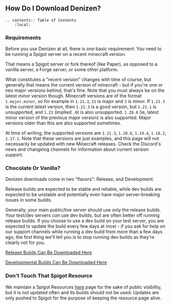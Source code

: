 How Do I Download Denizen?
--------------------------

```eval_rst
.. contents:: Table of Contents
    :local:
```

### Requirements

Before you use Denizen at all, there is one basic requirement: You need to be running a Spigot server on a recent minecraft version.

That means a Spigot server or fork thereof (like Paper), as opposed to a vanilla server, a Forge server, or some other platform.

What constitutes a "recent version" changes with time of course, but generally that means the current version of minecraft - but if you're one or two major versions behind, that's fine. Note that you must always be on the latest *minor* version though. Minecraft versions are of the format `1.major.minor`, so for example in `1.21.3`, `21` is major and `3` is minor. If `1.21.3` is the current latest version, then `1.21.3` is a good version, but `1.21.1` is unsupported, and `1.21` (implied `.0`) is also unsupported. `1.20.6` (ie, latest minor version of the previous major version) is also supported. Major versions older than this are also supported sometimes.

At time of writing, the supported versions are `1.21.3`, `1.20.6`, `1.19.4`, `1.18.2`, `1.17.1`. Note that these versions are just examples, and this page will not necessarily be updated with new Minecraft releases. Check the Discord's news and changelog channels for information about current version support.

### Chocolate Or Vanilla?

Denizen downloads come in two "flavors": Release, and Development.

Release builds are expected to be stable and reliable, while dev builds are expected to be unstable and potentially even have major server-breaking issues in some builds.

Generally, your main public/live server should use only the release builds. Your test/dev servers *can* use dev builds, but are often better off running release builds. If you choose to use a dev build on your test server, you are expected to update the build every few days at most - if you ask for help on our support channels while running a dev build from more than a few days ago, the first thing we'll tell you is to stop running dev builds as they're clearly not for you.

[Release Builds Can Be Downloaded Here](https://ci.citizensnpcs.co/job/Denizen/)

[Developmental Builds Can Be Downloaded Here](https://ci.citizensnpcs.co/job/Denizen_Developmental/)

### Don't Touch That Spigot Resource

We maintain a Spigot Resources [here](https://www.spigotmc.org/resources/denizen.21039/) page for the sake of public visibility, but it is not updated often and its builds should not be used. Updates are only pushed to Spigot for the purpose of keeping the resource page alive.
